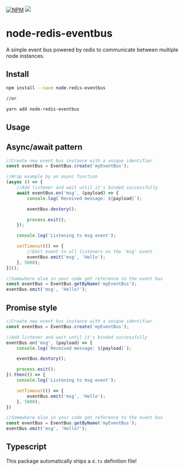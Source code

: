 [![NPM](https://nodei.co/npm/node-redis-eventbus.png)](https://npmjs.org/package/node-redis-eventbus)
[<img src="https://yss14.visualstudio.com/_apis/public/build/definitions/c04cf627-33a9-4b7d-920b-a1d2c3867087/1/badge"/>](https://yss14.visualstudio.com/node-redis-eventbus/_build/index?definitionId=1)

# node-redis-eventbus
A simple event bus powered by redis to communicate between multiple node instances.

## Install
```bash
npm install --save node-redis-eventbus

//or

yarn add node-redis-eventbus
```

## Usage
## Async/await pattern
```typescript
//Create new event bus instance with a unique identifier
const eventBus = EventBus.create('myEventBus');

//Wrap example by an async function
(async () => {
	//Add listener and wait until it's binded successfully
	await eventBus.on('msg', (payload) => {
		console.log(`Received message: ${payload}`);

		eventBus.destory();

		process.exit();
	});

	console.log('Listening to msg event');

	setTimeout(() => {
		//Emit event to all listeners on the 'msg' event
		eventBus.emit('msg', 'Hello');
	}, 5000);
})();

//Somewhere else in your code get reference to the event bus
const eventBus = EventBus.getByName('myEventBus');
eventBus.emit('msg', 'Hello?');
```

## Promise style
```typescript
//Create new event bus instance with a unique identifier
const eventBus = EventBus.create('myEventBus');

//Add listener and wait until it's binded successfully
eventBus.on('msg', (payload) => {
	console.log(`Received message: ${payload}`);

	eventBus.destory();

	process.exit();
}).then(() => {
	console.log('Listening to msg event');

	setTimeout(() => {
		eventBus.emit('msg', 'Hello');
	}, 5000);
})

//Somewhere else in your code get reference to the event bus
const eventBus = EventBus.getByName('myEventBus');
eventBus.emit('msg', 'Hello?');
```

## Typescript
This package automatically ships a `d.ts` definition file!

